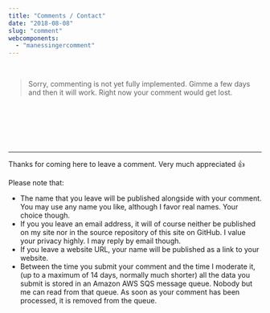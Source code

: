 ```yaml
---
title: "Comments / Contact"
date: "2018-08-08"
slug: "comment"
webcomponents:
  - "manessingercomment"
---
```


<br />

<blockquote>Sorry, commenting is not yet fully implemented. Gimme a few days and then it will work. Right now your comment would get lost.</blockquote>
<br /><br />

<manessinger-comment></manessinger-comment>

<br /><br />

---

Thanks for coming here to leave a comment. Very much appreciated 👍

Please note that:

* The name that you leave will be published alongside with your comment. You may use any name you like, although I favor real names. Your choice though.
* If you you leave an email address, it will of course neither be published on my site nor in the source repository of this site on GitHub. I value your privacy highly. I may reply by email though.
* If you leave a website URL, your name will be published as a link to your website.
* Between the time you submit your comment and the time I moderate
  it, (up to a maximum of 14 days, normally much shorter) all the
  data you submit is stored in an Amazon AWS SQS message queue. 
  Nobody but me can read from that queue. As soon as your comment 
  has been processed, it is removed from the queue.